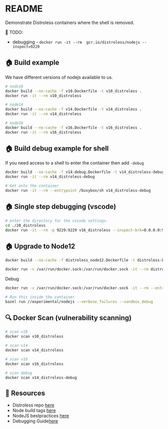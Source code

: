 # README

Demonstrate Distroless containers where the shell is removed.  

📝 TODO:

* debugging - `docker run -it --rm  gcr.io/distroless/nodejs --inspect=9229`

## 🏠 Build example

We have different versions of nodejs available to us.  

```sh
# node10
docker build --no-cache -f v10.Dockerfile -t v10_distroless .
docker run -it --rm v10_distroless  

# node14
docker build --no-cache -f v14.Dockerfile -t v14_distroless .
docker run -it --rm v14_distroless  

# node16
docker build --no-cache -f v16.Dockerfile -t v16_distroless .
docker run -it --rm v16_distroless  
```

## 🏠 Build debug example for shell

If you need access to a shell to enter the container then add `-debug`  

```sh
docker build --no-cache -f v14-debug.Dockerfile -t v14_distroless-debug .
docker run -it --rm v14_distroless-debug  

# Get onto the container
docker run -it --rm --entrypoint /busybox/sh v14_distroless-debug
```

## 🏠 Single step debugging (vscode)

```sh
# enter the directory for the vscode settings.  
cd ./28_distroless
docker run -it --rm -p 9229:9229 v16_distroless --inspect-brk=0.0.0.0:9229 index.js
```

## 🏠 Upgrade to Node12

```sh
docker build --no-cache -f distroless_node12.Dockerfile -t distroless-build .

docker run -v /var/run/docker.sock:/var/run/docker.sock -it --rm distroless-build  
```

Debug  

```sh
docker run -v /var/run/docker.sock:/var/run/docker.sock -it --rm --entrypoint /bin/bash distroless-build  

# Run this inside the container
bazel run //experimental/nodejs --verbose_failures --sandbox_debug  
```

## 🔍 Docker Scan (vulnerability scanning)

```sh
# scan v10
docker scan v10_distroless  

# scan v14
docker scan v14_distroless  

# scan v16
docker scan v16_distroless  

# scan debug
docker scan v14_distroless-debug  
```

## 👀 Resources

* Distroless repo [here](https://github.com/GoogleContainerTools/distroless)  
* Node build tags [here](https://github.com/GoogleContainerTools/distroless/blob/main/nodejs/README.md)  
* NodeJS bestpractices [here](https://snyk.io/wp-content/uploads/10-best-practices-to-containerize-Node.js-web-applications-with-Docker.pdf)  
* Debugging Guide[here](https://nodejs.org/en/docs/guides/debugging-getting-started/)  
